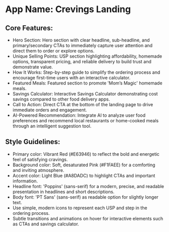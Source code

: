 # **App Name**: Crevings Landing

## Core Features:

- Hero Section: Hero section with clear headline, sub-headline, and primary/secondary CTAs to immediately capture user attention and direct them to order or explore options.
- Unique Selling Points: USP section highlighting affordability, homemade options, transparent pricing, and reliable delivery to build trust and demonstrate value.
- How It Works: Step-by-step guide to simplify the ordering process and encourage first-time users with an interactive calculator.
- Featured Meals: Featured section to promote 'Mom’s Magic' homemade meals.
- Savings Calculator: Interactive Savings Calculator demonstrating cost savings compared to other food delivery apps.
- Call to Action: Direct CTA at the bottom of the landing page to drive immediate orders and engagement.
- AI-Powered Recommendation: Integrate AI to analyze user food preferences and recommend local restaurants or home-cooked meals through an intelligent suggestion tool.

## Style Guidelines:

- Primary color: Vibrant Red (#E63946) to reflect the bold and energetic feel of satisfying cravings.
- Background color: Soft, desaturated Pink (#F1FAEE) for a comforting and inviting atmosphere.
- Accent color: Light Blue (#A8DADC) to highlight CTAs and important information.
- Headline font: 'Poppins' (sans-serif) for a modern, precise, and readable presentation in headlines and short descriptions.
- Body font: 'PT Sans' (sans-serif) as readable option for slightly longer text.
- Use simple, modern icons to represent each USP and step in the ordering process.
- Subtle transitions and animations on hover for interactive elements such as CTAs and savings calculator.